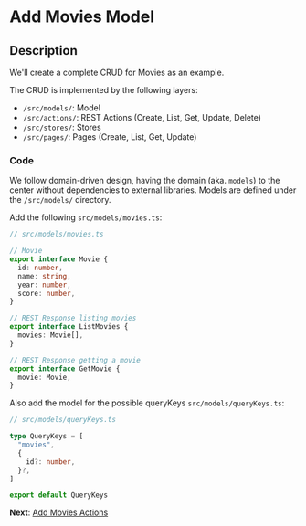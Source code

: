 # Add Movies Model

## Description

We'll create a complete CRUD for Movies as an example.

The CRUD is implemented by the following layers:

- `/src/models/`: Model
- `/src/actions/`: REST Actions (Create, List, Get, Update, Delete)
- `/src/stores/`: Stores
- `/src/pages/`: Pages (Create, List, Get, Update)

### Code

We follow domain-driven design, having the domain (aka. `models`) to the center without dependencies to external libraries. Models are defined under the `/src/models/` directory.

Add the following `src/models/movies.ts`:

```ts
// src/models/movies.ts

// Movie
export interface Movie {
  id: number,
  name: string,
  year: number,
  score: number,
}

// REST Response listing movies
export interface ListMovies {
  movies: Movie[],
}

// REST Response getting a movie
export interface GetMovie {
  movie: Movie,
}
```

Also add the model for the possible queryKeys `src/models/queryKeys.ts`:

```ts
// src/models/queryKeys.ts

type QueryKeys = [
  "movies",
  {
    id?: number,
  }?,
]

export default QueryKeys

```

**Next**: [Add Movies Actions](5.add-movies-actions.md)

